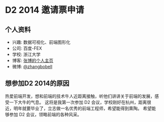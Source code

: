 # D2 2014 邀请票申请

## 个人资料

- 兴趣: 数据可视化、前端图形化
- 公司: 百度-FEX
- 学校: 浙江大学
- 博客: [张博的个人主页](http://zhangbobell.cn)
- 微博: [@zhangbobell](http://weibo.com/zhangbobell)

## 想参加D2 2014的原因

热爱前端开发，想和前端的技术牛人近距离接触，听他们讲讲关于前端的发展，感受一下大牛的气息。
这将是我第一次参加 D2 会议，学校刚好在杭州，距离很近，明年就要毕业了，立志做一名优秀的前端工程师，希望能得到熏陶。
希望能够参加 D2 会议，领略前端的各种风采。
